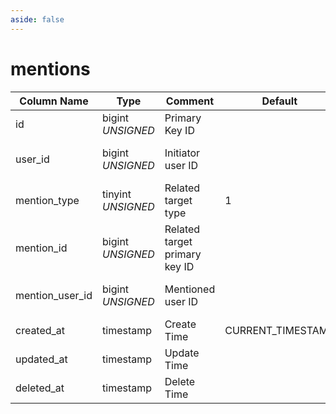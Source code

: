 ```yaml
---
aside: false
---
```


# mentions

| Column Name | Type | Comment | Default | Null | Remark |
| --- | --- | --- | --- | --- | --- |
| id | bigint *UNSIGNED* | Primary Key ID | | NO | Auto Increment |
| user_id | bigint *UNSIGNED* | Initiator user ID |  | NO | Related field [users->id](../users/users.md) |
| mention_type | tinyint *UNSIGNED* | Related target type | 1 | NO | [Content Type](../numbered-description.md#content-type) |
| mention_id | bigint *UNSIGNED* | Related target primary key ID |  | NO |  |
| mention_user_id | bigint *UNSIGNED* | Mentioned user ID |  | NO | Related field [users->id](../users/users.md) |
| created_at | timestamp | Create Time | CURRENT_TIMESTAMP | NO |  |
| updated_at | timestamp | Update Time |  | YES |  |
| deleted_at | timestamp | Delete Time |  | YES |  |
